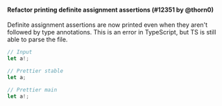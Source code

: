 #### Refactor printing definite assignment assertions (#12351 by @thorn0)

Definite assignment assertions are now printed even when they aren't followed by type annotations. This is an error in TypeScript, but TS is still able to parse the file.

<!-- prettier-ignore -->
```ts
// Input
let a!;

// Prettier stable
let a;

// Prettier main
let a!;
```
